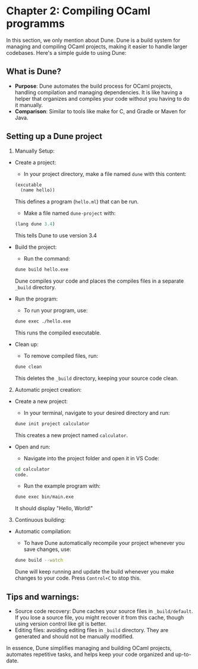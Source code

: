 # Chapter 2: Compiling OCaml programms

In this section, we only mention about Dune. Dune is a build system for managing and compiling OCaml projects, making it easier to handle larger codebases. Here's a simple guide to using Dune:

## What is Dune?
- **Purpose**: Dune automates the build process for OCaml projects, handling compilation and managing dependencies. It is like having a helper that organizes and compiles your code without you having to do it manually.
- **Comparison**: Similar to tools like make for C, and Gradle or Maven for Java.

## Setting up a Dune project
1. Manually Setup:

- Create a project:
    - In your project directory, make a file named `dune` with this content:

    ```lisp
    (excutable
      (name hello))
    ```
    This defines a program (`hello.ml`) that can be run.

    - Make a file named `dune-project` with:

    ```lisp
    (lang dune 3.4)
    ```
    This tells Dune to use version 3.4

- Build the project:
    - Run the command:

    ```bash
    dune build hello.exe
    ```
    Dune compiles your code and places the compiles files in a separate `_build` directory.

- Run the program:
    - To run your program, use:

    ```bash
    dune exec ./hello.exe
    ```
    This runs the compiled executable.

- Clean up:
    - To remove compiled files, run:

    ```bash
    dune clean
    ```
    This deletes the `_build` directory, keeping your source code clean.

2. Automatic project creation:
- Create a new project:
    - In your terminal, navigate to your desired directory and run:

    ```bash
    dune init project calculator
    ```
    This creates a new project named `calculator`.

- Open and run:
    - Navigate into the project folder and open it in VS Code:

    ```bash
    cd calculator
    code.
    ```

    - Run the example program with:

    ```bash
    dune exec bin/main.exe
    ```
    It should display "Hello, World!"

3. Continuous building:
- Automatic compilation:
    - To have Dune automatically recompile your project whenever you save changes, use:

    ```bash
    dune build --watch
    ```
    Dune will keep running and update the build whenever you make changes to your code. Press `Control+C` to stop this.

## Tips and warnings:
- Source code recovery: Dune caches your source files in `_build/default`. If you lose a source file, you might recover it from this cache, though using version control like git is better.
- Editing files: avoiding editing files in `_build` directory. They are generated and should not be manually modified.

In essence, Dune simplifies managing and building OCaml projects, automates repetitive tasks, and helps keep your code organized and up-to-date.